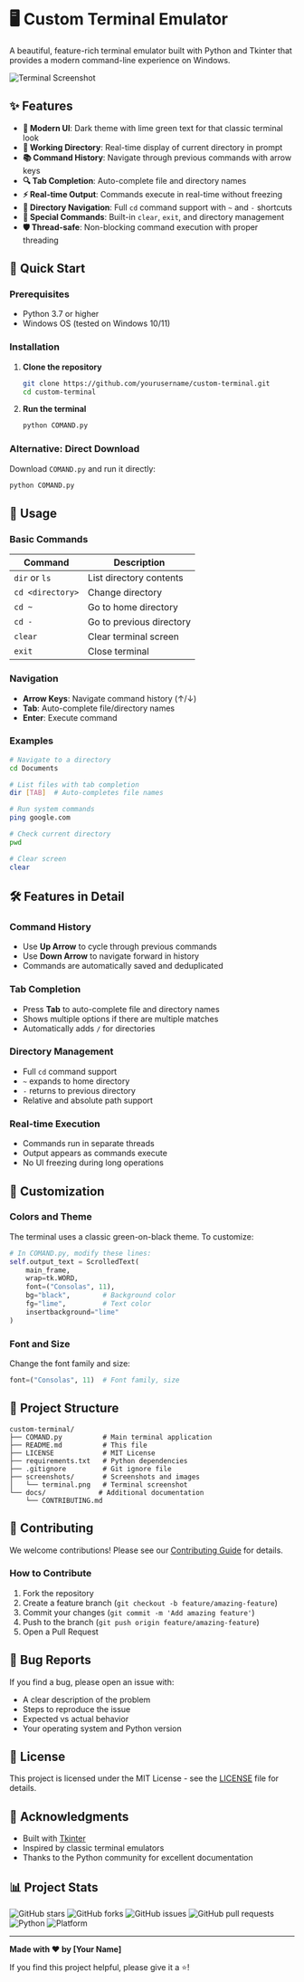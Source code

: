 # 🖥️ Custom Terminal Emulator

A beautiful, feature-rich terminal emulator built with Python and Tkinter that provides a modern command-line experience on Windows.

![Terminal Screenshot](screenshots/terminal.png)

## ✨ Features

- **🎨 Modern UI**: Dark theme with lime green text for that classic terminal look
- **📁 Working Directory**: Real-time display of current directory in prompt
- **📚 Command History**: Navigate through previous commands with arrow keys
- **🔍 Tab Completion**: Auto-complete file and directory names
- **⚡ Real-time Output**: Commands execute in real-time without freezing
- **🔄 Directory Navigation**: Full `cd` command support with `~` and `-` shortcuts
- **🎯 Special Commands**: Built-in `clear`, `exit`, and directory management
- **🛡️ Thread-safe**: Non-blocking command execution with proper threading

## 🚀 Quick Start

### Prerequisites

- Python 3.7 or higher
- Windows OS (tested on Windows 10/11)

### Installation

1. **Clone the repository**
   ```bash
   git clone https://github.com/yourusername/custom-terminal.git
   cd custom-terminal
   ```

2. **Run the terminal**
   ```bash
   python COMAND.py
   ```

### Alternative: Direct Download

Download `COMAND.py` and run it directly:
```bash
python COMAND.py
```

## 📖 Usage

### Basic Commands

| Command | Description |
|---------|-------------|
| `dir` or `ls` | List directory contents |
| `cd <directory>` | Change directory |
| `cd ~` | Go to home directory |
| `cd -` | Go to previous directory |
| `clear` | Clear terminal screen |
| `exit` | Close terminal |

### Navigation

- **Arrow Keys**: Navigate command history (↑/↓)
- **Tab**: Auto-complete file/directory names
- **Enter**: Execute command

### Examples

```bash
# Navigate to a directory
cd Documents

# List files with tab completion
dir [TAB]  # Auto-completes file names

# Run system commands
ping google.com

# Check current directory
pwd

# Clear screen
clear
```

## 🛠️ Features in Detail

### Command History
- Use **Up Arrow** to cycle through previous commands
- Use **Down Arrow** to navigate forward in history
- Commands are automatically saved and deduplicated

### Tab Completion
- Press **Tab** to auto-complete file and directory names
- Shows multiple options if there are multiple matches
- Automatically adds `/` for directories

### Directory Management
- Full `cd` command support
- `~` expands to home directory
- `-` returns to previous directory
- Relative and absolute path support

### Real-time Execution
- Commands run in separate threads
- Output appears as commands execute
- No UI freezing during long operations

## 🎨 Customization

### Colors and Theme
The terminal uses a classic green-on-black theme. To customize:

```python
# In COMAND.py, modify these lines:
self.output_text = ScrolledText(
    main_frame, 
    wrap=tk.WORD, 
    font=("Consolas", 11), 
    bg="black",        # Background color
    fg="lime",         # Text color
    insertbackground="lime"
)
```

### Font and Size
Change the font family and size:
```python
font=("Consolas", 11)  # Font family, size
```

## 📁 Project Structure

```
custom-terminal/
├── COMAND.py          # Main terminal application
├── README.md          # This file
├── LICENSE            # MIT License
├── requirements.txt   # Python dependencies
├── .gitignore         # Git ignore file
├── screenshots/       # Screenshots and images
│   └── terminal.png   # Terminal screenshot
└── docs/             # Additional documentation
    └── CONTRIBUTING.md
```

## 🤝 Contributing

We welcome contributions! Please see our [Contributing Guide](docs/CONTRIBUTING.md) for details.

### How to Contribute

1. Fork the repository
2. Create a feature branch (`git checkout -b feature/amazing-feature`)
3. Commit your changes (`git commit -m 'Add amazing feature'`)
4. Push to the branch (`git push origin feature/amazing-feature`)
5. Open a Pull Request

## 🐛 Bug Reports

If you find a bug, please open an issue with:
- A clear description of the problem
- Steps to reproduce the issue
- Expected vs actual behavior
- Your operating system and Python version

## 📝 License

This project is licensed under the MIT License - see the [LICENSE](LICENSE) file for details.

## 🙏 Acknowledgments

- Built with [Tkinter](https://docs.python.org/3/library/tkinter.html)
- Inspired by classic terminal emulators
- Thanks to the Python community for excellent documentation

## 📊 Project Stats

![GitHub stars](https://img.shields.io/github/stars/yourusername/custom-terminal?style=social)
![GitHub forks](https://img.shields.io/github/forks/yourusername/custom-terminal?style=social)
![GitHub issues](https://img.shields.io/github/issues/yourusername/custom-terminal)
![GitHub pull requests](https://img.shields.io/github/issues-pr/yourusername/custom-terminal)
![Python](https://img.shields.io/badge/python-3.7+-blue.svg)
![Platform](https://img.shields.io/badge/platform-windows-lightgrey.svg)

---

**Made with ❤️ by [Your Name]**

If you find this project helpful, please give it a ⭐! 